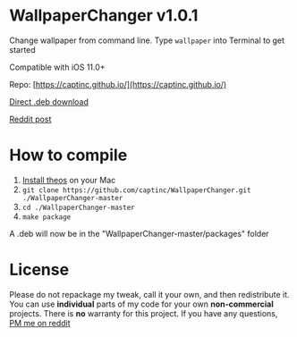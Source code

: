 # WallpaperChanger v1.0.1
Change wallpaper from command line. Type `wallpaper` into Terminal to get started

Compatible with iOS 11.0+

Repo: [https://captinc.github.io/](https://captinc.github.io/)

[Direct .deb download](https://github.com/captinc/WallpaperChanger/releases/download/v1.0.1/com.captinc.wallpaperchanger_1.0.1_iphoneos-arm.deb)

[Reddit post](https://www.reddit.com/r/jailbreak/comments/eguyrg/release_wallpaperchanger_change_wallpaper_from/)

# How to compile
1. [Install theos](https://github.com/theos/theos/wiki/Installation-macOS/) on your Mac
2. `git clone https://github.com/captinc/WallpaperChanger.git ./WallpaperChanger-master`
3. `cd ./WallpaperChanger-master`
4. `make package`

A .deb will now be in the "WallpaperChanger-master/packages" folder

# License
Please do not repackage my tweak, call it your own, and then redistribute it. You can use **individual** parts of my code for your own **non-commercial** projects. There is **no** warranty for this project. If you have any questions, [PM me on reddit](https://reddit.com/u/captinc37/)
